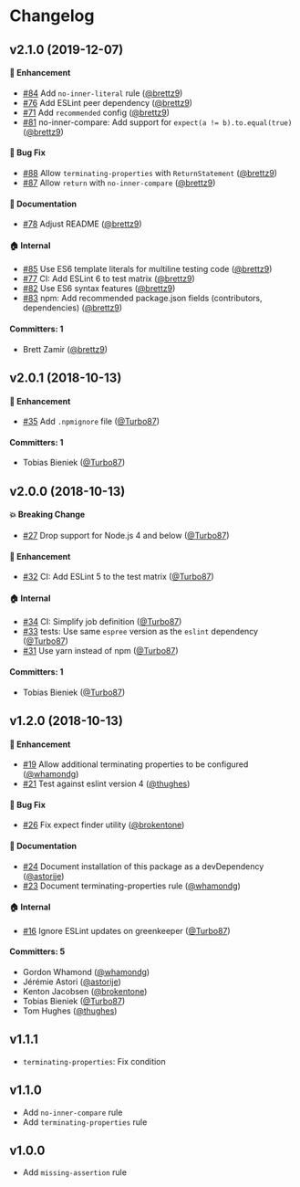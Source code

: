# Changelog

## v2.1.0 (2019-12-07)

#### :rocket: Enhancement
* [#84](https://github.com/Turbo87/eslint-plugin-chai-expect/pull/84) Add `no-inner-literal` rule ([@brettz9](https://github.com/brettz9))
* [#76](https://github.com/Turbo87/eslint-plugin-chai-expect/pull/76) Add ESLint peer dependency ([@brettz9](https://github.com/brettz9))
* [#71](https://github.com/Turbo87/eslint-plugin-chai-expect/pull/71) Add `recommended` config ([@brettz9](https://github.com/brettz9))
* [#81](https://github.com/Turbo87/eslint-plugin-chai-expect/pull/81) no-inner-compare: Add support for `expect(a != b).to.equal(true)` ([@brettz9](https://github.com/brettz9))

#### :bug: Bug Fix
* [#88](https://github.com/Turbo87/eslint-plugin-chai-expect/pull/88) Allow `terminating-properties` with `ReturnStatement` ([@brettz9](https://github.com/brettz9))
* [#87](https://github.com/Turbo87/eslint-plugin-chai-expect/pull/87) Allow `return` with `no-inner-compare` ([@brettz9](https://github.com/brettz9))

#### :memo: Documentation
* [#78](https://github.com/Turbo87/eslint-plugin-chai-expect/pull/78) Adjust README ([@brettz9](https://github.com/brettz9))

#### :house: Internal
* [#85](https://github.com/Turbo87/eslint-plugin-chai-expect/pull/85) Use ES6 template literals for multiline testing code ([@brettz9](https://github.com/brettz9))
* [#77](https://github.com/Turbo87/eslint-plugin-chai-expect/pull/77) CI: Add ESLint 6 to test matrix ([@brettz9](https://github.com/brettz9))
* [#82](https://github.com/Turbo87/eslint-plugin-chai-expect/pull/82) Use ES6 syntax features ([@brettz9](https://github.com/brettz9))
* [#83](https://github.com/Turbo87/eslint-plugin-chai-expect/pull/83) npm: Add recommended package.json fields (contributors, dependencies) ([@brettz9](https://github.com/brettz9))

#### Committers: 1
- Brett Zamir ([@brettz9](https://github.com/brettz9))


## v2.0.1 (2018-10-13)

#### :rocket: Enhancement
* [#35](https://github.com/Turbo87/eslint-plugin-chai-expect/pull/35) Add `.npmignore` file ([@Turbo87](https://github.com/Turbo87))

#### Committers: 1
- Tobias Bieniek ([@Turbo87](https://github.com/Turbo87))


## v2.0.0 (2018-10-13)

#### :boom: Breaking Change
* [#27](https://github.com/Turbo87/eslint-plugin-chai-expect/pull/27) Drop support for Node.js 4 and below ([@Turbo87](https://github.com/Turbo87))

#### :rocket: Enhancement
* [#32](https://github.com/Turbo87/eslint-plugin-chai-expect/pull/32) CI: Add ESLint 5 to the test matrix ([@Turbo87](https://github.com/Turbo87))

#### :house: Internal
* [#34](https://github.com/Turbo87/eslint-plugin-chai-expect/pull/34) CI: Simplify job definition ([@Turbo87](https://github.com/Turbo87))
* [#33](https://github.com/Turbo87/eslint-plugin-chai-expect/pull/33) tests: Use same `espree` version as the `eslint` dependency ([@Turbo87](https://github.com/Turbo87))
* [#31](https://github.com/Turbo87/eslint-plugin-chai-expect/pull/31) Use yarn instead of npm ([@Turbo87](https://github.com/Turbo87))

#### Committers: 1
- Tobias Bieniek ([@Turbo87](https://github.com/Turbo87))


## v1.2.0 (2018-10-13)

#### :rocket: Enhancement
* [#19](https://github.com/Turbo87/eslint-plugin-chai-expect/pull/19) Allow additional terminating properties to be configured ([@whamondg](https://github.com/whamondg))
* [#21](https://github.com/Turbo87/eslint-plugin-chai-expect/pull/21) Test against eslint version 4 ([@thughes](https://github.com/thughes))

#### :bug: Bug Fix
* [#26](https://github.com/Turbo87/eslint-plugin-chai-expect/pull/26) Fix expect finder utility ([@brokentone](https://github.com/brokentone))

#### :memo: Documentation
* [#24](https://github.com/Turbo87/eslint-plugin-chai-expect/pull/24) Document installation of this package as a devDependency ([@astorije](https://github.com/astorije))
* [#23](https://github.com/Turbo87/eslint-plugin-chai-expect/pull/23) Document terminating-properties rule ([@whamondg](https://github.com/whamondg))

#### :house: Internal
* [#16](https://github.com/Turbo87/eslint-plugin-chai-expect/pull/16) Ignore ESLint updates on greenkeeper ([@Turbo87](https://github.com/Turbo87))

#### Committers: 5
- Gordon Whamond ([@whamondg](https://github.com/whamondg))
- Jérémie Astori ([@astorije](https://github.com/astorije))
- Kenton Jacobsen ([@brokentone](https://github.com/brokentone))
- Tobias Bieniek ([@Turbo87](https://github.com/Turbo87))
- Tom Hughes ([@thughes](https://github.com/thughes))


## v1.1.1

- `terminating-properties`: Fix condition


## v1.1.0

- Add `no-inner-compare` rule
- Add `terminating-properties` rule


## v1.0.0

- Add `missing-assertion` rule
